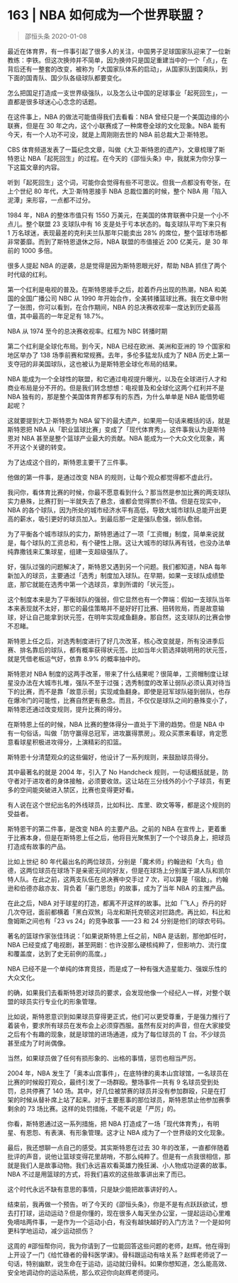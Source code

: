 # 163 | NBA 如何成为一个世界联盟？
> 邵恒头条
2020-01-08

最近在体育界，有一件事引起了很多人的关注，中国男子足球国家队迎来了一位新教练：李铁。但这次换帅并不简单，因为换帅只是国足重建当中的一个「点」，在背后还有一整套的改变，被称为「大国家队体系的启动」，从国家队到国奥队，到下面的国青队、国少队各级球队都要变化。

怎么把国足打造成一支世界级强队，以及怎么让中国的足球事业「起死回生」，一直都是很多球迷心心念念的话题。

在这件事上，NBA 的做法可能值得我们去看看：NBA 曾经只是一个美国边缘的小联赛，但是在 30 年之内，这个小联赛成了一种席卷全球的文化现象。NBA 能有今天，有一个人功不可没，就是上周刚刚去世的 NBA 前总裁大卫·斯特恩。

CBS 体育频道发表了一篇纪念文章，叫做《大卫·斯特恩的遗产》，文章梳理了斯特恩让 NBA「起死回生」的过程。在今天的《邵恒头条》中，我就来为你分享一下这篇文章的内容。

听到「起死回生」这个词，可能你会觉得有些不可思议。但我一点都没有夸张，在上个世纪 80 年代，大卫·斯特恩接手 NBA 总裁位置的时候，整个 NBA 用「陷入泥潭」来形容，一点都不过分。

1984 年，NBA 的整体市值只有 1550 万美元，在美国的体育联赛中只是一个小不点儿。整个联盟 23 支球队中有 16 支是处于亏本状态的。每支球队平均下来只有 1 万名球迷，表现最差的克利夫兰队那年只能卖出 28% 的席位，整个篮球市场都非常萎靡。而到了斯特恩退休之际，NBA 联盟的市值接近 200 亿美元，是 30 年前的 1000 多倍。

很多人提起 NBA 的逆袭，总是觉得是因为斯特恩眼光好，帮助 NBA 抓住了两个时代级的红利。

第一个红利是电视的普及。在斯特恩接手之后，趁着乔丹出现的热潮，NBA 和美国的全国广播公司 NBC 从 1990 年开始合作，全美转播篮球比赛。我在文章中附了一张图，你可以看到，在合作期间，NBA 的总决赛收视率一度达到历史最高值，其中最高的一年足足有 18.7%。

NBA 从 1974 至今的总决赛收视率。红框为 NBC 转播时期

第二个红利是全球化布局。到今天，NBA 已经在欧洲、美洲和亚洲的 19 个国家和地区举办了 138 场季前赛和常规赛。去年，多伦多猛龙队成为了 NBA 历史上第一支夺冠的非美国球队，这也被认为是斯特恩全球化布局的结果。

NBA 能成为一个全球性的联盟，和它通过电视提升曝光，以及在全球进行人才和商业布局是分不开的。但是我们转念想想：电视普及和全球化这两个红利并不是 NBA 独有的，那是整个美国体育界都享有的东西，为什么单单是 NBA 能借势崛起呢？

这就要提到大卫·斯特恩为 NBA 留下的最大遗产，如果用一句话来概括的话，就是斯特恩把 NBA 从「职业篮球比赛」变成了「现代体育秀」。这件事我认为是斯特恩对 NBA 甚至是整个篮球产业最大的贡献。NBA 能成为一个大众文化现象，离不开这个关键的转变。

为了达成这个目的，斯特恩主要干了三件事。

他做的第一件事，是通过改变 NBA 的规则，让每个观众都觉得都不虚此行。

我问你，看体育比赛的时候，你最不愿意看到什么？那当然是参加比赛的两支球队实力悬殊，比赛打到一半就失去了悬念，谁都会觉得票价不值。但是在现实中，NBA 的各个球队，因为所处的城市经济水平有高低，导致大城市球队总能开出更高的薪水，吸引更好的球员加入。到最后那一定是强队愈强，弱队愈弱。

为了平衡各个城市球队的实力，斯特恩通过了一项「工资帽」制度，简单来说就是，每个球队的工资总和，有个硬性上限。这让大城市的球队再有钱，也没办法单纯靠撒钱来汇集球星，组建一支超级强队了。

好，强队过强的问题解决了，斯特恩又遇到另一个问题。我们都知道，NBA 每年新加入的球员，主要通过「选秀」制度加入球队。在早期，如果一支球队成绩垫底，那它就能在选秀中第一个选球员，拿到所谓的「状元签」。

这个制度本来是为了平衡球队的强弱，但它显然也有一个弊端：假如一支球队当年本来表现就不太好，那它的最佳策略并不是好好打比赛、扭转败局，而是故意输球，好让自己能拿到状元签，在明年实现咸鱼翻身。那自然，这支球队的比赛会惨不忍睹。

斯特恩上任之后，对选秀制度进行了好几次改革，核心改变就是，所有没进季后赛、排名靠后的球队，都有概率获得状元签。比如当年火箭选择姚明用的状元签，就是凭借老板运气好，依靠 8.9% 的概率抽中的。

斯特恩对 NBA 制度的这两手改革，带来了什么结果呢？很简单，工资帽制度让球星没办法在大城市扎堆，强队不至于过强；选秀制度的改革让弱队必须认真对待当下的比赛，而不是靠「故意示弱」实现咸鱼翻身。即使是冠军球队碰到弱队，也存在爆冷门的可能性，比赛自然更有悬念。而且，不仅仅是球队之间的悬殊变小了，斯特恩还通过改变规则，提升比赛的得分。

在斯特恩上任的时候，NBA 比赛的整体得分一直处于下滑的趋势。但是 NBA 中有一句俗话，叫做「防守赢得总冠军，进攻赢得票房」。观众买票来看球，肯定愿意看球星积极进攻得分，上演精彩的扣篮。

斯特恩十分清楚观众的这些偏好，他设计了一系列规则，来鼓励球员得分。

其中最著名的就是 2004 年，引入了 No Handcheck 规则，一句话概括就是，防守者对于进攻者的身体接触，必须要收敛。这让站在三分线外的小个子球员，有更多的空间能突破进入禁区，比赛也变得更好看。

有人说在这个世纪出名的外线球员，比如科比、库里、欧文等等，都是这个规则的受益者。

斯特恩干的第二件事，是改变 NBA 的主要产品。之前的 NBA 在宣传上，更着重于比赛本身，但是在斯特恩上任之后，他将目光聚焦到了一个个球员身上，把球员打造成有故事的产品。

比如上世纪 80 年代最出名的两位球员，分别是「魔术师」约翰逊和「大鸟」伯德，这两位球员在球场下是亲密无间的好友，但是在球场上分别属于湖人队和凯尔特人队。在此之前，这两支队伍在总决赛中交手过 7 次，可以算是「宿敌」。约翰逊和伯德亦敌亦友、背负着「豪门恩怨」的故事，成为了当年 NBA 的主推产品。

在此之后，NBA 对于球星的打造，都离不开这样的故事。比如「飞人」乔丹的好几次夺冠，面前都横着「黑白双煞」马龙和斯托克顿这对拦路虎。再比如，科比和詹姆斯之间也有「23 vs 24」的竞争故事 ——23 和 24 分别是他们的球衣号码。

著名的篮球作家张佳玮说：「如果说斯特恩上任之前，NBA 是话剧，那他卸任时，NBA 已经变成了电视剧，甚至网剧：也许没那么硬核纯粹了，但影响力、流行度和覆盖度，达到了史无前例的高度。」

NBA 已经不是一个单纯的体育竞技，而是成了一种有强大造星能力、强娱乐性的大众文化。

的确，如果我们去看斯特恩对球员的要求，会发现他像一个经纪人一样，对整个联盟的球员实行专业化的形象管理。

比如说，斯特恩意识到如果球员穿得更正式，他们可以更受尊重，于是强力推行了着装令，要求所有球员在发布会上必须穿西服。虽然有反对的声音，但在大家接受之后有个有趣的现象，就是球馆的进场通道，成为了每位球员的 T 台。不少球员甚至成为了时尚偶像。

当然，如果球员做了任何有损形象的、出格的事情，惩罚也相当严厉。

2004 年，NBA 发生了「奥本山宫事件」，在底特律的奥本山宫球馆，一名球员在比赛的时候殴打观众，最终引发了一场群殴。整场事件一共有 9 名球员受到处罚，总共停赛了 140 场。其中，好几位被禁赛的球员并没有参加群殴，只是在打架的时候从替补席上站了起来。对于主要惹事的那位球员，斯特恩禁止他参加赛季剩余的 73 场比赛。这样的处罚措施，不能不说是「严厉」的。

你看，斯特恩通过这一系列措施，把 NBA 打造成了一场「现代体育秀」，有明星、有恩怨、有表演、有形象管理。这才让 NBA 成为了一个世界级的文化现象。

最后，我还想聊一点自己的感受。其实斯特恩在过去 30 年的改革，一直都伴随着批评的声音，说他让篮球变得花里胡哨，不那么纯粹了。但是有一点我很相信，那就是我们人是故事动物。我们永远喜欢看英雄力挽狂澜、小人物成功逆袭的故事。NBA 不过是用篮球的方式，将我们喜欢的这些故事讲出来了而已。

这个时代永远不缺有意思的事情，只是缺少能把故事讲好的人。

结束前，我再做一个预告。听了今天的《邵恒头条》，你是不是有点跃跃欲试，想去打打球，运动运动？但是你懂的，现在很多人每天坐办公室，一提起运动心里难免嘀咕两件事，一是作为一个运动小白，有没有越快越好的入门方法？一个是如何更科学地运动，减少运动损伤？

这周的 #邵恒帮你问，我为你请到了一位能回答这些问题的老师，赵辉。他在得到上开设了一门《给忙碌者的骨科医学课》。骨科跟运动有啥关系？赵辉老师说了一句话，特别幽默，说生命在于运动，运动就归骨科。如果你想知道，怎么能高效、安全地调动你的运动系统，那么欢迎你向赵辉老师提问。
